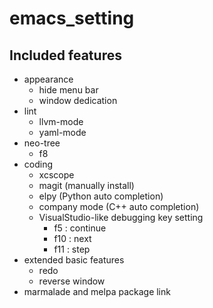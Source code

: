 # emacs_setting
## Included features
- appearance
  - hide menu bar
  - window dedication
- lint
  - llvm-mode
  - yaml-mode
- neo-tree
  - f8
- coding
  - xcscope
  - magit (manually install)
  - elpy (Python auto completion)
  - company mode (C++ auto completion)
  - VisualStudio-like debugging key setting
    - f5 : continue
    - f10 : next
    - f11 : step
- extended basic features
  - redo
  - reverse window
- marmalade and melpa package link
